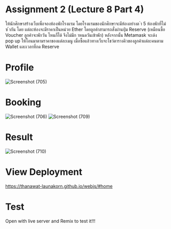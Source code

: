 # Assignment 2 (Lecture 8 Part 4) 
ให้นักศึกษาสร้างเว็บเพื่อจองห้องพักโรงแรม โดยโรงแรมของนักศึกษาจะมีห้องอย่างต ่า 5 ห้องพักที่ไม่ซ ้ากัน โดย
แต่ละห้องจะมีราคาเป็นหน่วย Ether โดยลูกค้าสามารถสั่งผ่านปุ่ม Reserve (เหมือนซื้อ Voucher ลูกค้าจะพักวัน
ไหนก็ได้ จึงไม่มีก าหนดวันเข้าพัก) หลังจากนั้น Metamask จะเด้ง pop up ให้โอนมาตามราคาของแต่ละเมนู
เมื่อซื้อแล้วทางเว็บจะโชว์ตารางคิวของลูกค้าแต่ละคนตาม Wallet และเวลาที่กด Reserve 

# Profile 
![Screenshot (705)](https://user-images.githubusercontent.com/89380256/156894352-07c07226-0ffc-4d5f-9dd5-58ed0cd79a2f.png)

# Booking
![Screenshot (706)](https://user-images.githubusercontent.com/89380256/156894380-8c88a125-1ba9-44a4-aede-4399da71f03d.png)
![Screenshot (709)](https://user-images.githubusercontent.com/89380256/156899777-24105950-9a88-4c4f-8e30-6649688d268a.png)

# Result
![Screenshot (710)](https://user-images.githubusercontent.com/89380256/156899782-e2eb6efa-0afc-49b6-a28e-e6995cf6e7aa.png)

# View Deployment
https://thanawat-launakorn.github.io/webjs/#home

# Test
Open with live server and Remix to test it!!!
